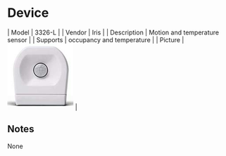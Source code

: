 
# Device

| Model | 3326-L  |
| Vendor  | Iris  |
| Description | Motion and temperature sensor |
| Supports | occupancy and temperature |
| Picture | ![../images/devices/3326-L.jpg](../images/devices/3326-L.jpg) |

## Notes

None
